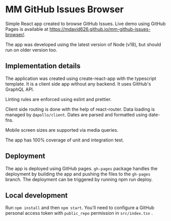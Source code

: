 # MM GitHub Issues Browser
Simple React app created to browse GitHub Issues. Live demo using GitHub Pages is available at https://mdavid626.github.io/mm-github-issues-browser/.

The app was developed using the latest version of Node (v18), but should run on older version too.

## Implementation details
The application was created using create-react-app with the typescript template. It is a client side app without any backend. It uses GitHub's GraphQL API.

Linting rules are enforced using eslint and prettier.

Client side routing is done with the help of react-router. Data loading is managed by `@apollo/client`. Dates are parsed and formatted using date-fns.

Mobile screen sizes are supported via media queries.

The app has 100% coverage of unit and integration test.

## Deployment
The app is deployed using GitHub pages. `gh-pages` package handles the deployment by building the app and pushing the files to the `gh-pages` branch. The deployment can be triggered by running npm run deploy.

## Local development
Run `npm install` and then `npm start`. You'll need to configure a GitHub personal access token with `public_repo` permission in `src/index.tsx` .
